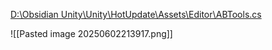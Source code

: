 [D:\Obsidian Unity\Unity\HotUpdate\Assets\Editor\ABTools.cs](file:///d%3A/Obsidian%20Unity/Unity/HotUpdate/Assets/Editor/ABTools.cs)

![[Pasted image 20250602213917.png]]
